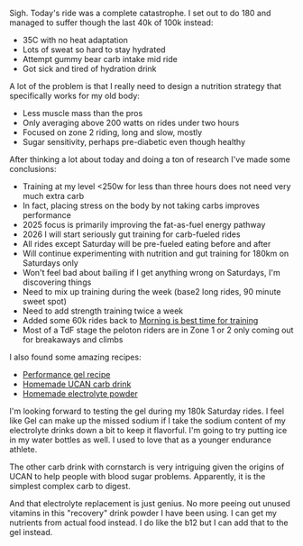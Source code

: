 Sigh. Today's ride was a complete catastrophe. I set out to do 180 and managed to suffer though the last 40k of 100k instead:

- 35C with no heat adaptation
- Lots of sweat so hard to stay hydrated
- Attempt gummy bear carb intake mid ride
- Got sick and tired of hydration drink

A lot of the problem is that I really need to design a nutrition strategy that specifically works for my old body:

- Less muscle mass than the pros
- Only averaging above 200 watts on rides under two hours
- Focused on zone 2 riding, long and slow, mostly
- Sugar sensitivity, perhaps pre-diabetic even though healthy

After thinking a lot about today and doing a ton of research I've made some conclusions:

- Training at my level <250w for less than three hours does not need very much extra carb
- In fact, placing stress on the body by not taking carbs improves performance
- 2025 focus is primarily improving the fat-as-fuel energy pathway
- 2026 I will start seriously gut training for carb-fueled rides
- All rides except Saturday will be pre-fueled eating before and after
- Will continue experimenting with nutrition and gut training for 180km on Saturdays only
- Won't feel bad about bailing if I get anything wrong on Saturdays, I'm discovering things
- Need to mix up training during the week (base2 long rides, 90 minute sweet spot)
- Need to add strength training twice a week
- Added some 60k rides back to [Morning is best time for training](../Cycling/Morning%20is%20best%20time%20for%20training.md)
- Most of a TdF stage the peloton riders are in Zone 1 or 2 only coming out for breakaways and climbs

I also found some amazing recipes:

- [Performance gel recipe](../Cycling/Performance%20gel%20recipe.md)
- [Homemade UCAN carb drink](../Cycling/Homemade%20UCAN%20carb%20drink.md)
- [Homemade electrolyte powder](../Cycling/Homemade%20electrolyte%20powder.md)

I'm looking forward to testing the gel during my 180k Saturday rides. I feel like Gel can make up the missed sodium if I take the sodium content of my electrolyte drinks down a bit to keep it flavorful. I'm going to try putting ice in my water bottles as well. I used to love that as a younger endurance athlete.

The other carb drink with cornstarch is very intriguing given the origins of UCAN to help people with blood sugar problems. Apparently, it is the simplest complex carb to digest.

And that electrolyte replacement is just genius. No more peeing out unused vitamins in this "recovery" drink powder I have been using. I can get my nutrients from actual food instead. I do like the b12 but I can add that to the gel instead.